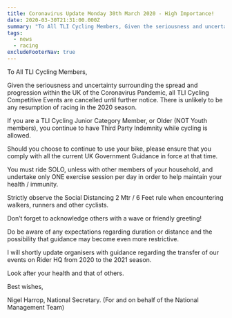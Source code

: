 ```yaml
---
title: Coronavirus Update Monday 30th March 2020 - High Importance!
date: 2020-03-30T21:31:00.000Z
summary: "To All TLI Cycling Members, Given the seriousness and uncertainty surrounding the spread and progression within the UK of the Coronavirus Pandemic, all TLI Cycling Competitive Events are cancelled until further notice."
tags:
  - news
  - racing
excludeFooterNav: true
---
```

To All TLI Cycling Members,

Given the seriousness and uncertainty surrounding the spread and progression within the UK of the Coronavirus Pandemic, all TLI Cycling Competitive Events are cancelled until further notice. There is unlikely to be any resumption of racing in the 2020 season.

If you are a TLI Cycling Junior Category Member, or Older (NOT Youth members), you continue to have Third Party Indemnity while cycling is allowed.

Should you choose to continue to use your bike, please ensure that you comply with all the current UK Government Guidance in force at that time.

You must ride SOLO, unless with other members of your household, and undertake only ONE exercise session per day in order to help maintain your health / immunity.

Strictly observe the Social Distancing 2 Mtr / 6 Feet rule when encountering walkers, runners and other cyclists.

Don’t forget to acknowledge others with a wave or friendly greeting!

Do be aware of any expectations regarding duration or distance and the possibility that guidance may become even more restrictive.

I will shortly update organisers with guidance regarding the transfer of our events on Rider HQ from 2020 to the 2021 season.

Look after your health and that of others.

Best wishes,

Nigel Harrop, National Secretary. (For and on behalf of the National Management Team)
